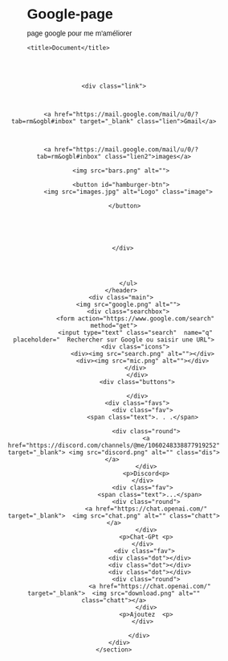 # Google-page
page google pour me m'améliorer 


<!DOCTYPE html>
<html lang="en">
<head>
    <meta charset="UTF-8">
    <meta http-equiv="X-UA-Compatible" content="IE=edge">
    <meta name="viewport" content="width=device-width, initial-scale=1.0">
    <link rel="stylesheet" href="syles.css">
    <script src="https://kit.fontawesome.com/7101c27beb.js" crossorigin="anonymous"></script>

    <title>Document</title>
</head>
<body>
    <section>
        <header>
            <ul>
              
    <div class="link">

      

        <a href="https://mail.google.com/mail/u/0/?tab=rm&ogbl#inbox" target="_blank" class="lien">Gmail</a>



        <a href="https://mail.google.com/mail/u/0/?tab=rm&ogbl#inbox" class="lien2">images</a>

        <img src="bars.png" alt="">
       
        <button id="hamburger-btn">
            <img src="images.jpg" alt="Logo" class="image">
           
          </button>

          
     
        

         </div>
      
 
                
        
            </ul>
        </header>
        <div class="main">
            <img src="google.png" alt="">
            <div class="searchbox">
                <form action="https://www.google.com/search" method="get">
                <input type="text" class="search"  name="q" placeholder="  Rechercher sur Google ou saisir une URL">
                <div class="icons">
                    <div><img src="search.png" alt=""></div>
                    <div><img src="mic.png" alt=""></div>
                </div>
                 </div>
                 <div class="buttons">

                 </div>
                 <div class="favs">
                    <div class="fav">
                    <span class="text">. . .</span>
                        
                      <div class="round">
                      <a href="https://discord.com/channels/@me/1060248338877919252" target="_blank"> <img src="discord.png" alt="" class="dis"></a> 
                      </div>
                      <p>Discord<p>
                    </div>
                    <div class="fav">
                        <span class="text">...</span>
                      <div class="round">
                      <a href="https://chat.openai.com/" target="_blank">  <img src="chat.png" alt="" class="chatt"></a>
                      </div>
                      <p>Chat-GPt <p>
                    </div>
                     <div class="fav">
                        <div class="dot"></div>
                        <div class="dot"></div>
                        <div class="dot"></div>
                      <div class="round">
                        <a href="https://chat.openai.com/" target="_blank">  <img src="download.png" alt="" class="chatt"></a>
                      </div>
                      <p>Ajoutez  <p>
                    </div>
                    
                  </div>
        </div> 
    </section>
    

</body>
</html>


<style>
    *{
    margin: 0;
    padding: 0;
    box-sizing: border-box;
    font-family: 'Franklin Gothic Medium', 'Arial Narrow', Arial, sans-serif;

}
section{
    position: relative;
    width: 100%;
    display: flex;
    justify-content: center;
    align-items: center;
    min-height: 100vh;
}
section header{
    position: absolute;
    top: 0;
    width: 100%;
    display: flex;
    justify-content: flex-end;
    padding: 20px;
}

section header ul {
    display: flex;
    justify-content: center;
    align-items: center;
}


section .main{
    width: 580px;
    display: flex;
    flex-direction: column;
    align-items: center;
    justify-content: center;
 
} 

section .main .searchbox{
    position: relative;
    width: 100%;
    margin-top: 20px;

}
section .main .searchbox .search{
    width: 100%;
    padding: 13px;
    padding-left: 45px;
    padding-right: 60px;
    border-radius: 30px;
    border: 1px solid #ccc;
    outline: none;
    font-size: 16px;
}

section .main .searchbox .icons{
  position: absolute;
  top: 0;
  width: 100%;
  display:flex;
  padding: 12px 20px;
  justify-content: space-between;
  align-items: center;
  pointer-events: none;

}
a {
    text-decoration: none;
    color: black;

}


.dis {
  
  width: 30px;
  height: 30px;
  border-radius: 25px;
  background-color: red;
}

.chatt{
  width: 30px;
  height: 30px;
  border-radius: 25px;
  background-color: red;
}
.favs {
  padding: 30px;
  display: flex;
  flex-direction: row;
  justify-content: space-between;
}

.fav {
  display: flex;
  flex-direction: column;
  align-items: center;
  padding: 20px;
  width: 100px;
  height: 100px;
}

.fav:hover {
  background-color: rgba(108, 107, 107, 0.421);
  border-radius: 10px;
  transform: scale(1.09);
  width: 100px;
  height: 100px;
}

.fav .text {
  display: none;
}

.fav:hover .text {
  display: block;
  position: absolute;
  right: 13px;
  top: 0;
  animation: appear 0s linear 1s forwards;
}

@keyframes appear {
  0% {
    opacity: 0;
  }
  100% {
    opacity: 1;
  }
}

.text {
  display: inline-block;
  width: 3px;
  height: 3px;
  border-radius: 50%;
 
  margin-top: 2px;
  position: absolute;
  margin-top: 10px; 
}

.image {
  width: 30px; /* Ajustez la taille selon vos préférences */
  height: 30px;
  border-radius: 50%;
}


.link{
        position: absolute;
        top: 20px;
        right: 10px;
        font-size: 14px;
        align-items: center;
     
    justify-content: flex-end;
    gap: 20px;
   
    display: flex;

      
        
      
    }
    button{
    background-color: transparent;
    border: none;
}


.lien::after {
    content: "";
    display: block;
    position: absolute;
    width: 20%;
    height: 2px;
    background: #1e1e1e;
    transform: scale(0);
    transition: transform 0.2s ease-in-out;
}

.lien:hover::after {
    transform: scale(1);
}
.lien2::after {
    content: "";
    display: block;
    position: absolute;
    left: 50px;
    width: 23%;
    height: 2px;
    background: #131414;
    transform: scale(0);
    transition: transform 0.2s ease-in-out;
}

.lien2:hover::after {
    transform: scale(1);
}


.penss{
  position: absolute;
        top: 93%;
        right: 3px;
}


</style>

